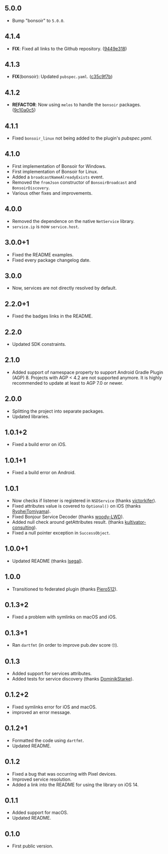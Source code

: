 ## 5.0.0

 - Bump "bonsoir" to `5.0.0`.

## 4.1.4

 - **FIX**: Fixed all links to the Github repository. ([9449e318](https://github.com/Skyost/Bonsoir/commit/9449e3185016d9531c4dfd8e46cc7bdbdbe563d0))

## 4.1.3

 - **FIX**(bonsoir): Updated `pubspec.yaml`. ([c35c9f7b](https://github.com/Skyost/Bonsoir/commit/c35c9f7bf3ec6b4b91f6c040b90a9d97157ae62e))

## 4.1.2

 - **REFACTOR**: Now using `melos` to handle the `bonsoir` packages. ([9c10a0c5](https://github.com/Skyost/Bonsoir/commit/9c10a0c588e407d80f7551ebb992e9b70b05da92))

## 4.1.1

* Fixed `bonsoir_linux` not being added to the plugin's _pubspec.yaml_.

## 4.1.0

* First implementation of Bonsoir for Windows.
* First implementation of Bonsoir for Linux.
* Added a `broadcastNameAlreadyExists` event.
* Removed the `fromJson` constructor of `BonsoirBroadcast` and `BonsoirDiscovery`.
* Various other fixes and improvements.

## 4.0.0

* Removed the dependence on the native `NetService` library.
* `service.ip` is now `service.host`.

## 3.0.0+1

* Fixed the README examples.
* Fixed every package changelog date.

## 3.0.0

* Now, services are not directly resolved by default.

## 2.2.0+1

* Fixed the badges links in the README.

## 2.2.0

* Updated SDK constraints.

## 2.1.0

* Added support of namespace property to support Android Gradle Plugin (AGP) 8. Projects with AGP < 4.2 are not supported anymore. It is highly recommended to update at least to AGP 7.0 or newer.

## 2.0.0

* Splitting the project into separate packages.
* Updated libraries.

## 1.0.1+2

* Fixed a build error on iOS.

## 1.0.1+1

* Fixed a build error on Android.

## 1.0.1

* Now checks if listener is registered in `NSDService` (thanks [victorkifer](https://github.com/victorkifer)).
* Fixed attributes value is covered to `Optional()` on iOS (thanks [RyoheiTomiyama](https://github.com/RyoheiTomiyama)).
* Fixed Bonjour Service Decoder (thanks [woody-LWD](https://github.com/woody-LWD)).
* Added null check around getAttributes result. (thanks [kultivator-consulting](https://github.com/kultivator-consulting)).
* Fixed a null pointer exception in `SuccessObject`.

## 1.0.0+1

* Updated README (thanks [lsegal](https://github.com/lsegal)).

## 1.0.0

* Transitioned to federated plugin (thanks [Piero512](https://github.com/Piero512)).

## 0.1.3+2

* Fixed a problem with symlinks on macOS and iOS.

## 0.1.3+1

* Ran `dartfmt` (in order to improve pub.dev score 🙄).

## 0.1.3

* Added support for services attributes.
* Added tests for service discovery (thanks [DominikStarke](https://github.com/DominikStarke)).

## 0.1.2+2

* Fixed symlinks error for iOS and macOS.
* improved an error message.

## 0.1.2+1

* Formatted the code using `dartfmt`.
* Updated README.

## 0.1.2

* Fixed a bug that was occurring with Pixel devices.
* Improved service resolution.
* Added a link into the README for using the library on iOS 14.

## 0.1.1

* Added support for macOS.
* Updated README.

## 0.1.0

* First public version.
